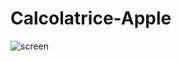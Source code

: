 # Calcolatrice-Apple
![screen](https://github.com/FabioAranzulla/Calcolatrice-Apple/assets/104132983/f6190c7b-02db-4b87-a9e0-c3eed674ea72)
